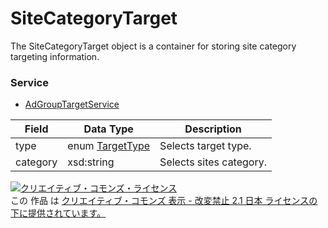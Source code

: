 # SiteCategoryTarget
The SiteCategoryTarget object is a container for storing site category targeting  information.
### Service
+ [AdGroupTargetService](../services/AdGroupTargetService.md)

| Field | Data Type | Description | 
|---|---|---|
| type| enum <a href="../data/TargetType.md">TargetType</a>| Selects target type. |
| category| xsd:string| Selects sites category. |
<a rel="license" href="http://creativecommons.org/licenses/by-nd/2.1/jp/"><img alt="クリエイティブ・コモンズ・ライセンス" style="border-width:0" src="https://i.creativecommons.org/l/by-nd/2.1/jp/88x31.png" /></a><br />この 作品 は <a rel="license" href="http://creativecommons.org/licenses/by-nd/2.1/jp/">クリエイティブ・コモンズ 表示 - 改変禁止 2.1 日本 ライセンスの下に提供されています。</a>
